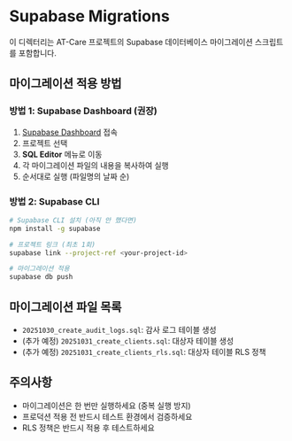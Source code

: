 # Supabase Migrations

이 디렉터리는 AT-Care 프로젝트의 Supabase 데이터베이스 마이그레이션 스크립트를 포함합니다.

## 마이그레이션 적용 방법

### 방법 1: Supabase Dashboard (권장)

1. [Supabase Dashboard](https://supabase.com/dashboard) 접속
2. 프로젝트 선택
3. **SQL Editor** 메뉴로 이동
4. 각 마이그레이션 파일의 내용을 복사하여 실행
5. 순서대로 실행 (파일명의 날짜 순)

### 방법 2: Supabase CLI

```bash
# Supabase CLI 설치 (아직 안 했다면)
npm install -g supabase

# 프로젝트 링크 (최초 1회)
supabase link --project-ref <your-project-id>

# 마이그레이션 적용
supabase db push
```

## 마이그레이션 파일 목록

- `20251030_create_audit_logs.sql`: 감사 로그 테이블 생성
- (추가 예정) `20251031_create_clients.sql`: 대상자 테이블 생성
- (추가 예정) `20251031_create_clients_rls.sql`: 대상자 테이블 RLS 정책

## 주의사항

- 마이그레이션은 한 번만 실행하세요 (중복 실행 방지)
- 프로덕션 적용 전 반드시 테스트 환경에서 검증하세요
- RLS 정책은 반드시 적용 후 테스트하세요

